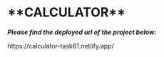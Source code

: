 <h1><b>
  **CALCULATOR**
</b></h1>
<p><b><i>Please find the deployed url of the project below:</i></b></p>
https://calculator-task61.netlify.app/

